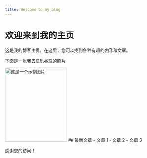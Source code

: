 ```yaml
---
title: Welcome to my blog
---
```

# 欢迎来到我的主页

这是我的博客主页。在这里，您可以找到各种有趣的内容和文章。

下面是一张我去欢乐谷玩的照片

<img src="QQ图片20241230143117.png" alt="这是一个示例图片" width="200" height="240">
## 最新文章
- 文章 1
- 文章 2
- 文章 3

感谢您的访问！
